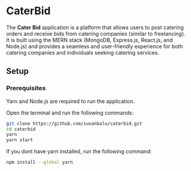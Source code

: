 # CaterBid

The **Cater Bid** application is a platform that allows users to post catering orders and receive bids from catering companies (similar to freelancing).  
It is built using the MERN stack (MongoDB, Express.js, React.js, and Node.js) and provides a seamless and user-friendly experience for both catering companies and individuals seeking catering services.

## Setup

### Prerequisites
Yarn and Node.js are required to run the application.  

Open the terminal and run the following commands:  

```bash
git clone https://github.com/suvanbalu/caterbid.git
cd caterbid
yarn 
yarn start
```

If you dont have yarn installed, run the following command:  

```bash
npm install --global yarn
```

